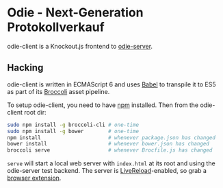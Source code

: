 # Odie - Next-Generation Protokollverkauf #

odie-client is a Knockout.js frontend to [odie-server](https://github.com/fsmi/odie-server).

## Hacking ##

odie-client is written in ECMAScript 6 and uses [Babel](https://babeljs.io/) to transpile it to ES5 as part of its [Broccoli](https://github.com/broccolijs/broccoli) asset pipeline.

To setup odie-client, you need to have [npm](https://npmjs.org/) installed. Then from the odie-client root dir:

```bash
sudo npm install -g broccoli-cli # one-time
sudo npm install -g bower        # one-time
npm install                      # whenever package.json has changed
bower install                    # whenever bower.json has changed
broccoli serve                   # whenever Brocfile.js has changed
```

`serve` will start a local web server with `index.html` at its root and using the odie-server test backend. The server is [LiveReload](http://livereload.com)-enabled, so grab a [browser extension](http://feedback.livereload.com/knowledgebase/articles/86242-how-do-i-install-and-use-the-browser-extensions).
